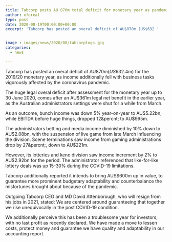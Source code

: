 ```yaml
---
title: Tabcorp posts AU 870m total deficit for monetary year as pandemic effects on revenue
author: xforeal 
type: post
date: 2020-08-19T00:00:00+00:00
excerpt: 'Tabcorp has posted an overal deficit of AU$870m (US$632 '


image : images/news/2020/08/tabcorplogo.jpg
categories:
  - news

---
```

Tabcorp has posted an overal deficit of AU$870m (US$632.4m) for the 2019/20 monetary year, as income additionally fell with business tasks vigorously affected by the coronavirus pandemic. 

The huge legal overal deficit after assessment for the monetary year up to 30 June 2020, comes after an AU$361m legal net benefit in the earlier year, as the Australian administrators settings were shut for a while from March. 

As an outcome, bunch income was down 5&percnt; year-on-year to AU$5.22bn, while EBITDA before huge things, dropped 12&percnt; to AU$995m. 

The administrators betting and media income diminished by 10&percnt; down to AU$2.08bn, with the suspension of live game from late March influencing the division. Scene terminations saw income from gaming administrations drop by 27&percnt;, down to AU$221m. 

However, its lotteries and keno division saw income increment by 2&percnt; to AU$2.92bn for the period. The administrator referenced that like-for-like lottery deals was up 15-30&percnt; during the COVID-19 limitations. 

Tabcorp additionally reported it intends to bring AUS$600m up in value, to guarantee more prominent budgetary adaptability and counterbalance the misfortunes brought about because of the pandemic. 

Outgoing Tabcorp CEO and MD David Attenborough, who will resign from his jobs in 2021, stated: We are centered around guaranteeing that together we rise unequivocally in the post COVID-19 condition. 

We additionally perceive this has been a troublesome year for investors, with no last profit as recently declared. We have made a move to lessen costs, protect money and guarantee we have quality and adaptability in our accounting report.